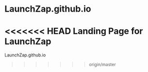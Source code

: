 # LaunchZap.github.io
<<<<<<< HEAD
Landing Page for LaunchZap
=======
LaunchZap.github.io
>>>>>>> origin/master
